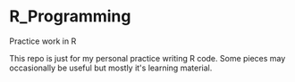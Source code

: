 # R_Programming
Practice work in R

This repo is just for my personal practice writing R code. Some pieces may occasionally be useful but mostly it's learning material.
